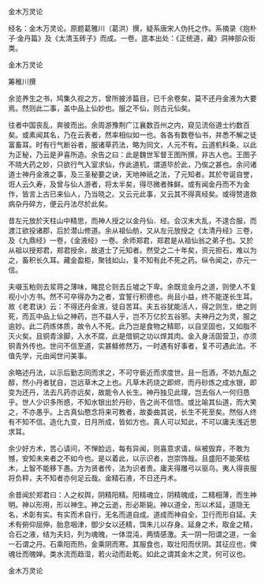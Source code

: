金木万灵论  

经名：金木万灵论。原题葛雅川（葛洪）撰，疑系唐宋人伪托之作。系摘录《抱朴子·金丹篇》及《太清玉砖子》而成。一卷。底本出处：《正统道，藏》洞神部众街类。  

金木万灵论  

筹稚川撰  

余览养生之书，鸠集久视之方，曾所披涉篇目，已千余卷矣，莫不还丹金液为大要焉。然则此二事，盖中品上仙妙也。服之不仙，则古元仙矣。  

往者中国丧乱，奔彼而出。余周游豫荆广江襄数百州之内，窥见流俗道士约数百矣。或素闻其名，乃在云表者，然率相似如一也。各各有数卷仙书，并悉不解之徒富畜耳。时有行气断谷者，服诸草药法，略为同文，人元不有。云道机科条，以此为正秘，乃云是尹喜所造。余告之曰：此是魏世军督王图所撰，非古人也。王图子不晓大药之妙，只欲行气入室求仙，作此道机，谓道毕於此，乃俟之甚也。余问诸道士神丹金液之事，及三圣秘要之诀，天地神祇之法，了元知者。其於夸诞自誉，诳人云久寿，及曾与仙人游者，将太半矣，得尽微者殊鲜。或有闻金丹而不为金作，皆言上古已来仙人，乃当晓之。又云元此事，又云其不得真经矣。或得赞道救病杂丹碎方，便云丹法尽於此矣。  

昔左元放於天柱山中精思，而神人授之以金丹仙．经。会汉末大乱，不遑合服，而渡江欲投诸郡，后於潜山修道。余从祖仙舫，又从左元放授之《太清丹经》三卷，及《九鼎经》一卷，《金液经》一卷。余师郑君，郑君是从祖仙翁之弟子也。又於从祖以授郑君，郑君授余，故道士了元知者。然受之二十年矣，资元担石，难以为之，畜积长久耳。藏金盈柜，聚钱如山，复不知有此不死之药。纵令闻之，亦元一信。  

夫啜玉粕则去浆蒋之薄味，睹昆仑则去丘墟之下卑。余既览金丹之道，则使人不复视小小方书。然不可卒得办为之者，宜誓行积德也。尚且小益，终不能遂长生耳。故《老君诀》云：不得还丹金液，徒自苦耳。夫五谷犹能活人，得之则生，绝之则死，而瓦中品上仙之神药，岂不益人乎，岂不万亿於五谷邪。夫神丹之为灵，服之逾妙。此二药炼体质，故令人不死。此乃岂是食物之精耶，以自坚固也，又如脂不灭火矣。且铜青涂脚，入水不腐，此是借铜之功以焊其肉。金入身活固营卫，亦须铜青外传也。世问不信至道，实甚鲦修然万。一时遇有好事者，复不可遇此法。不值先学，元由闻世问美事。  

余略述丹法，以示后勤志同而求之，不可守亵近而求度世。且一卮酒，不妨九酝之醇，然小丹者犹自，岂远草木之上也。凡草木药烧之即烬，而丹砂炼之成水银，即变为还丹，法去凡药亦远矣，故能令人长生。神丹独见此理，岂去俗人一何归恳乎。世人少识多所惑，不知水银出於丹砂，告之尚不信悟。或比喻其仙道，而大笑之，不亦愚乎。上古真仙愍念将来可教者，故委曲其说，长生不死至矣。然俗人终有不知不信。造化九变，日月所成，皆如方也。真人可以知此，不可以庸夫浅近思求耳。  

余少好方术，苦心请问，不惮脸远，每有异闻，则喜意求请，纵被毁弃，不敢为憾，安知未来者之不如今也。是以着此，以示识者，岂崇饰哉。且盛阳不能荣枯木，上智不能移下愚。方为贤者传，法为识者贵。庸夫得雕弓以驱乌，夷人得丧服将负秤，夫不知者亦何足云哉。金精石液，不日还丹术。  

余昔闻於郑君曰：人之权舆，阴精阳精。阳精魂立，阴精魄成，二精相薄，而生神明。神以形用，形以神生。神之云逝，形必斯毙。神以道全，形以术延，道隐无名，术彰有实。有实而术自行，无名而道自成。道成而神自全，卫行而形自延。夫术有俯仰屈伸，胎息咽津，御少女以还精，饵朱儿以存身。延身之术，取金之精，合石之液，结为夫妇，列为魂魄，一体混沌，两情感激。夫一阴一阳谓之道，一金一石谓之丹。石乘阳而热，金乘阴而寒。其服食也，取壮阳而伏阴。其征应也，俾魂壮而魄婵。类水流而趋湿，若火动而赴乾。如此之谓其金木之灵，何可议也。  

金木万灵论  
